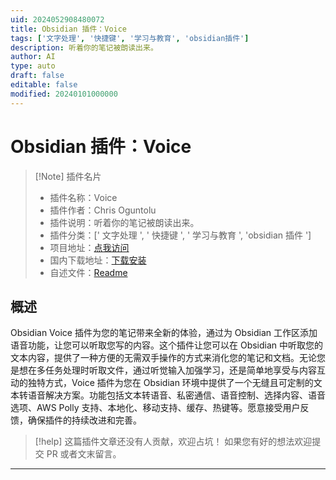 ```yaml
---
uid: 2024052908480072
title: Obsidian 插件：Voice
tags: ['文字处理', '快捷键', '学习与教育', 'obsidian插件']
description: 听着你的笔记被朗读出来。
author: AI
type: auto
draft: false
editable: false
modified: 20240101000000
---
```


# Obsidian 插件：Voice

> [!Note] 插件名片
> - 插件名称：Voice
> - 插件作者：Chris Oguntolu
> - 插件说明：听着你的笔记被朗读出来。
> - 插件分类：[' 文字处理 ', ' 快捷键 ', ' 学习与教育 ', 'obsidian 插件 ']
> - 项目地址：[点我访问](https://github.com/chrisurf/obsidian-voice)
> - 国内下载地址：[下载安装](https://pkmer.cn/products/plugin/pluginMarket/?voice)
> - 自述文件：[Readme](https://ghproxy.net/https://raw.githubusercontent.com/chrisurf/obsidian-voice/main/README.md)

## 概述

Obsidian Voice 插件为您的笔记带来全新的体验，通过为 Obsidian 工作区添加语音功能，让您可以听取您写的内容。这个插件让您可以在 Obsidian 中听取您的文本内容，提供了一种方便的无需双手操作的方式来消化您的笔记和文档。无论您是想在多任务处理时听取文件，通过听觉输入加强学习，还是简单地享受与内容互动的独特方式，Voice 插件为您在 Obsidian 环境中提供了一个无缝且可定制的文本转语音解决方案。功能包括文本转语音、私密通信、语音控制、选择内容、语音选项、AWS Polly 支持、本地化、移动支持、缓存、热键等。愿意接受用户反馈，确保插件的持续改进和完善。

> [!help]
> 这篇插件文章还没有人贡献，欢迎占坑！
> 如果您有好的想法欢迎提交 PR 或者文末留言。

---



